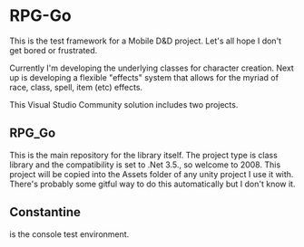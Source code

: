 # RPG-Go
This is the test framework for a Mobile D&D project.  Let's all hope I don't get bored or frustrated.

Currently I'm developing the underlying classes for character creation.  Next up is developing a flexible "effects" system that allows for the myriad of race, class, spell, item (etc) effects.

This Visual Studio Community solution includes two projects.
## RPG_Go
This is the main repository for the library itself.  The project type is class library and the compatibility is set to .Net 3.5., so welcome to 2008.  This project will be copied into the Assets folder of any unity project I use it with.  There's probably some gitful way to do this automatically but I don't know it.


## Constantine
is the console test environment.
